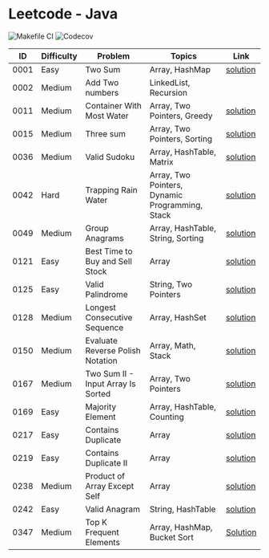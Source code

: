 # Leetcode - Java

![Makefile CI](https://github.com/dksifoua/leetcode/actions/workflows/makefile-ci.yaml/badge.svg)
![Codecov](https://img.shields.io/codecov/c/github/dksifoua/leetcode)

| ID   | Difficulty | Problem                            | Topics                                          | Link                                                        |
|------|------------|------------------------------------|-------------------------------------------------|-------------------------------------------------------------|
| 0001 | Easy       | Two Sum                            | Array, HashMap                                  | [solution](./docs/0001-Two-Sum.md)                          |
| 0002 | Medium     | Add Two numbers                    | LinkedList, Recursion                           |                                                             |
| 0011 | Medium     | Container With Most Water          | Array, Two Pointers, Greedy                     | [solution](./docs/0011-Container-With-Most-Water.md)        |
| 0015 | Medium     | Three sum                          | Array, Two Pointers, Sorting                    | [solution](./docs/0015-Three-Sum.md)                        |
| 0036 | Medium     | Valid Sudoku                       | Array, HashTable, Matrix                        | [solution](./docs/0036-Valid-Sudoku.md)                     |
| 0042 | Hard       | Trapping Rain Water                | Array, Two Pointers, Dynamic Programming, Stack | [solution](./docs/0042-Trapping-Rain-Water.md)              |
| 0049 | Medium     | Group Anagrams                     | Array, HashTable, String, Sorting               | [solution](./docs/0049-Group-Anagrams.md )                  |
| 0121 | Easy       | Best Time to Buy and Sell Stock    | Array                                           | [solution](./docs/0121-Best-Time-to-Buy-and-Sell-Stock.md)  |
| 0125 | Easy       | Valid Palindrome                   | String, Two Pointers                            | [solution](./docs/0125-Valid-Palindrome.md)                 |       
| 0128 | Medium     | Longest Consecutive Sequence       | Array, HashSet                                  | [solution](./docs/0128-Longest-Consecutive-Sequence.md)     |
| 0150 | Medium     | Evaluate Reverse Polish Notation   | Array, Math, Stack                              | [solution](./docs/0150-Evaluate-Reverse-Polish-Notation.md) |
| 0167 | Medium     | Two Sum II - Input Array Is Sorted | Array, Two Pointers                             | [solution](./docs/0167-Two-Sum-II-Array-Is-Sorted.md)       |
| 0169 | Easy       | Majority Element                   | Array, HashTable, Counting                      | [solution](./docs/0169-Majority-Element.md)                 |
| 0217 | Easy       | Contains Duplicate                 | Array                                           | [solution](./docs/0217-Contains-Duplicate.md)               |
| 0219 | Easy       | Contains Duplicate II              | Array                                           | [solution](./docs/0219-Contains-Duplicate-II.md)            |
| 0238 | Medium     | Product of Array Except Self       | Array                                           | [solution](./docs/0238-Product-Of-Array-Except-Self.md)     |
| 0242 | Easy       | Valid Anagram                      | String, HashTable                               | [solution](./docs/0242-Valid-Anagram.md)                    |   
| 0347 | Medium     | Top K Frequent Elements            | Array, HashMap, Bucket Sort                     | [Solution](./docs/0347-Top-K-Frequent-Elements.md)          |